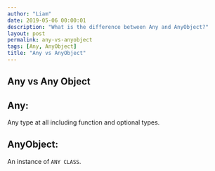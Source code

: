 ```yaml
---
author: "Liam"
date: 2019-05-06 00:00:01
description: "What is the difference between Any and AnyObject?"
layout: post
permalink: any-vs-anyobject
tags: [Any, AnyObject]
title: "Any vs AnyObject"
---
```


## Any vs Any Object

## Any:
Any type at all including function and optional types.

## AnyObject:
An instance of `ANY CLASS`.
